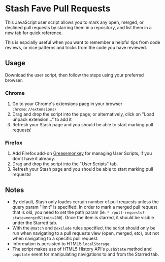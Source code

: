 # Stash Fave Pull Requests

This JavaScript user script allows you to mark any open, merged, or declined pull requests by starring them in a repository, and list them in a new tab for quick reference. 

This is espcially useful when you want to remember a helpful tips from code reviews, or nice patterns and tricks from the code you have reviewed.

## Usage

Download the user script, then follow the steps using your preferred browser.

### Chrome

1. Go to your Chrome's extensions paeg in your browser `chrome://extensions/`
2. Drag and drop the script into the page; or alternatively, click on "Load unpack extension..." to add it
3. Refresh your Stash page and you should be able to start marking pull requests!

### Firefox

1. Add Firefox add-on [Greasemonkey](https://addons.mozilla.org/en-US/firefox/addon/greasemonkey/) for managing User Scripts, if you don't have it already.
2. Drag and drop the script into the "User Scripts" tab.
3. Refresh your Stash page and you should be able to start marking pull requests!

## Notes 

* By default, Stash only loades certain number of pull requests unless the query param "limit" is specified. In order to mark a merged pull request that is old, you need to set the path param (ie. `* /pull-requests?state=merged&limit=200`). Once the item is starred, it should be visible under the Starred tab.
* With the `@match` and `@exclude` rules specified, the script should only be run when navigating to a pull requests view (open, merged, etc), but not when navigating to a specific pull request.
* Information is persisted to HTML5 `localStorage`.
* The script makes use of HTML5 History API's `pushState` method and  `popstate` event for manipulating navigations to and from the Starred tab.


